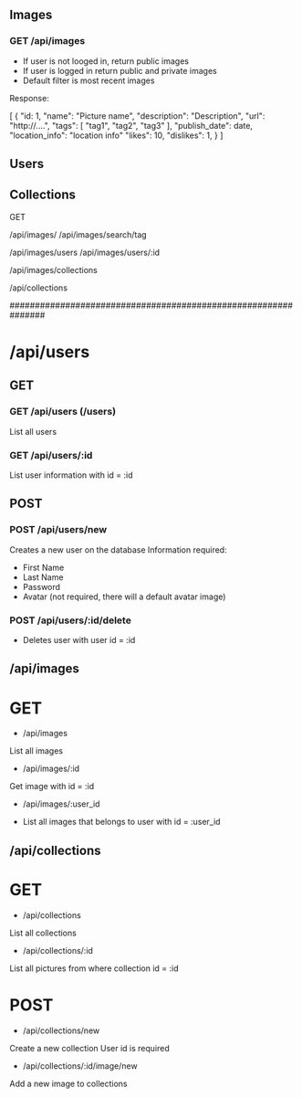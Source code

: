 
## Images

### GET /api/images

- If user is not looged in, return public images
- If user is logged in return public and private images
- Default filter is most recent images

Response:

[
  {
    "id: 1,
    "name": "Picture name",
    "description": "Description",
    "url": "http://....",
    "tags": [ "tag1", "tag2", "tag3" ],
    "publish_date": date,
    "location_info": "location info"
    "likes": 10,
    "dislikes": 1,
  }
]

## Users

## Collections



GET 

/api/images/
/api/images/search/tag

/api/images/users
/api/images/users/:id

/api/images/collections

/api/collections

###############################################################

# /api/users
## GET

### GET /api/users (/users)

List all users

### GET /api/users/:id

List user information with id = :id

## POST

### POST /api/users/new

Creates a new user on the database
Information required:
  - First Name
  - Last Name
  - Password
  - Avatar (not required, there will a default avatar image)

### POST /api/users/:id/delete

- Deletes user with user id = :id





## /api/images
# GET

- /api/images

List all images

- /api/images/:id

Get image with id = :id

- /api/images/:user_id

- List all images that belongs to user with id = :user_id


## /api/collections
# GET

- /api/collections

List all collections

- /api/collections/:id

List all pictures from where collection id = :id

# POST

- /api/collections/new

Create a new collection
User id is required

- /api/collections/:id/image/new

Add a new image to collections












